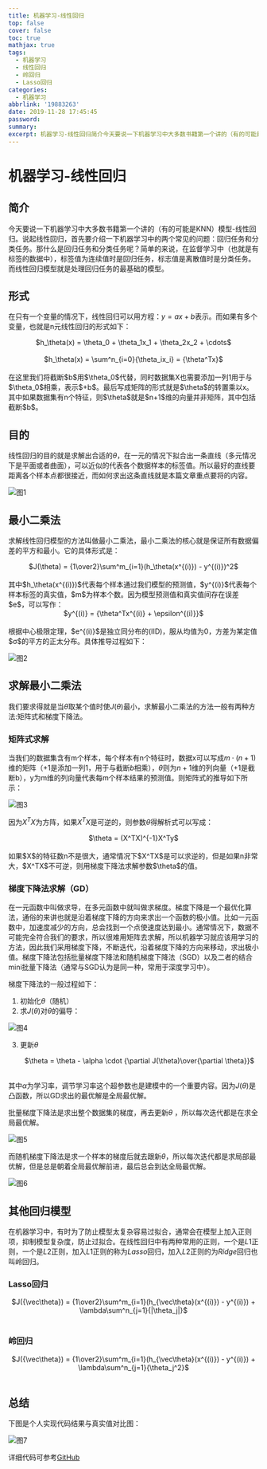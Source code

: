 ```yaml
---
title: 机器学习-线性回归
top: false
cover: false
toc: true
mathjax: true
tags:
  - 机器学习
  - 线性回归
  - 岭回归
  - Lasso回归
categories:
  - 机器学习
abbrlink: '19883263'
date: 2019-11-28 17:45:45
password:
summary:
excerpt: 机器学习-线性回归简介今天要说一下机器学习中大多数书籍第一个讲的（有的可能是KNN）模型-线性回归。
---
```


# 机器学习-线性回归

## 简介

今天要说一下机器学习中大多数书籍第一个讲的（有的可能是KNN）模型-线性回归。说起线性回归，首先要介绍一下机器学习中的两个常见的问题：回归任务和分类任务。那什么是回归任务和分类任务呢？简单的来说，在监督学习中（也就是有标签的数据中），标签值为连续值时是回归任务，标志值是离散值时是分类任务。而线性回归模型就是处理回归任务的最基础的模型。

## 形式

在只有一个变量的情况下，线性回归可以用方程：$y = ax+b$表示。而如果有多个变量，也就是n元线性回归的形式如下：

<center> $h_\theta(x) = \theta_0 + \theta_1x_1 + \theta_2x_2 + \cdots$ <br><br> </center >
<center> $h_\theta(x) = \sum^n_{i=0}{\theta_ix_i} = {\theta^Tx}$<br><br> </center >
在这里我们将截断$b$用$\theta_0$代替，同时数据集X也需要添加一列1用于与$\theta_0$相乘，表示$+b$。最后写成矩阵的形式就是$\theta$的转置乘以x。其中如果数据集有n个特征，则$\theta$就是$n+1$维的向量并非矩阵，其中包括截断$b$。

## 目的

线性回归的目的就是求解出合适的$\theta$，在一元的情况下拟合出一条直线（多元情况下是平面或者曲面），可以近似的代表各个数据样本的标签值。所以最好的直线要距离各个样本点都很接近，而如何求出这条直线就是本篇文章重点要将的内容。

![图1](https://cdn.jsdelivr.net/gh/hiyoung123/CDN/img/img_lr_compare.webp)

## 最小二乘法

求解线性回归模型的方法叫做最小二乘法，最小二乘法的核心就是保证所有数据偏差的平方和最小。它的具体形式是：

<center> $J(\theta) = {1\over2}\sum^m_{i=1}(h_\theta(x^{(i)}) - y^{(i)})^2$ <br><br> </center >
其中$h_\theta(x^{(i)})$代表每个样本通过我们模型的预测值，$y^{(i)}$代表每个样本标签的真实值，$m$为样本个数。因为模型预测值和真实值间存在误差$e$，可以写作：

<center> $y^{(i)} = {\theta^Tx^{(i)} + \epsilon^{(i)}}$ <br><br> </center >
根据中心极限定理，$e^{(i)}$是独立同分布的(IID)，服从均值为0，方差为某定值$σ$的平方的正太分布。具体推导过程如下：

![图2](https://cdn.jsdelivr.net/gh/hiyoung123/CDN/img/img_lr_zuixiaoercheng.webp)

## 求解最小二乘法

我们要求得就是当$\theta$取某个值时使$J(\theta)$最小，求解最小二乘法的方法一般有两种方法:矩阵式和梯度下降法。

### 矩阵式求解

当我们的数据集含有m个样本，每个样本有n个特征时，数据x可以写成$m\cdot(n+1)$维的矩阵（$+1$是添加一列1，用于与截断$b$相乘），$\theta$则为$n+1$维的列向量（$+1$是截断b），y为m维的列向量代表每m个样本结果的预测值。则矩阵式的推导如下所示：

![图3](https://cdn.jsdelivr.net/gh/hiyoung123/CDN/img/img_lr_zuixiaoercheng_qiujie_juzhen.webp)

因为$X^TX$为方阵，如果$X^TX$是可逆的，则参数$\theta$得解析式可以写成：

<center> $\theta = (X^TX)^{-1}X^Ty$ <br><br> </center >
如果$X$的特征数n不是很大，通常情况下$X^TX$是可以求逆的，但是如果n非常大，$X^TX$不可逆，则用梯度下降法求解参数$\theta$的值。

### 梯度下降法求解（GD）

在一元函数中叫做求导，在多元函数中就叫做求梯度。梯度下降是一个最优化算法，通俗的来讲也就是沿着梯度下降的方向来求出一个函数的极小值。比如一元函数中，加速度减少的方向，总会找到一个点使速度达到最小。通常情况下，数据不可能完全符合我们的要求，所以很难用矩阵去求解，所以机器学习就应该用学习的方法，因此我们采用梯度下降，不断迭代，沿着梯度下降的方向来移动，求出极小值。梯度下降法包括批量梯度下降法和随机梯度下降法（SGD）以及二者的结合mini批量下降法（通常与SGD认为是同一种，常用于深度学习中）。

梯度下降法的一般过程如下：

1. 初始化$\theta$（随机）
2. 求$J(\theta)$对$\theta$的偏导：

![图4](https://cdn.jsdelivr.net/gh/hiyoung123/CDN/img/img_lr_zuixiaoercheng_gd.webp)

3. 更新$\theta$

   <center> $\theta = \theta - \alpha \cdot {\partial J(\theta)\over{\partial \theta}}$ <br><br> </center >



其中$\alpha$为学习率，调节学习率这个超参数也是建模中的一个重要内容。因为$J(\theta)$是凸函数，所以GD求出的最优解是全局最优解。

批量梯度下降法是求出整个数据集的梯度，再去更新$\theta$ ，所以每次迭代都是在求全局最优解。

![图5](https://cdn.jsdelivr.net/gh/hiyoung123/CDN/img/img_lr_gd_1.webp)

而随机梯度下降法是求一个样本的梯度后就去跟新$\theta$，所以每次迭代都是求局部最优解，但是总是朝着全局最优解前进，最后总会到达全局最优解。

![图6](https://cdn.jsdelivr.net/gh/hiyoung123/CDN/img/img_lr_gd_2.webp)

## 其他回归模型

在机器学习中，有时为了防止模型太复杂容易过拟合，通常会在模型上加入正则项，抑制模型复杂度，防止过拟合。在线性回归中有两种常用的正则，一个是$L1$正则，一个是$L2$正则，加入$L1$正则的称为$Lasso$回归，加入$L2$正则的为$Ridge$回归也叫岭回归。

### Lasso回归

<center> $J({\vec\theta}) = {1\over2}\sum^m_{i=1}(h_{\vec\theta}(x^{(i)}) - y^{(i)}) + \lambda\sum^n_{j=1}{|\theta_j|}$ <br><br> </center>

### 岭回归

<center> $J({\vec\theta}) = {1\over2}\sum^m_{i=1}(h_{\vec\theta}(x^{(i)}) - y^{(i)}) + \lambda\sum^n_{j=1}{\theta_j^2}$ <br><br> </center>

## 总结

下图是个人实现代码结果与真实值对比图：

![图7](https://cdn.jsdelivr.net/gh/hiyoung123/CDN/img/img_lr_compare_result.webp)

详细代码可参考[GitHub](https://github.com/hiyoung123/ML)

